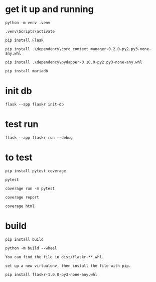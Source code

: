 # get it up and running

``python -m venv .venv``

``.venv\Scripts\activate``

``pip install Flask``

``pip install .\dependency\coro_context_manager-0.2.0-py2.py3-none-any.whl``

``pip install .\dependency\pydapper-0.10.0-py2.py3-none-any.whl``

``pip install mariadb``

# init db
``flask --app flaskr init-db ``

# test run
``flask --app flaskr run --debug``

# to test
``pip install pytest coverage``

``pytest``

``coverage run -m pytest``

``coverage report``

``coverage html``

# build
``pip install build``

``python -m build --wheel``

```
You can find the file in dist/flaskr-**.whl.

set up a new virtualenv, then install the file with pip.
```

``pip install flaskr-1.0.0-py3-none-any.whl``
